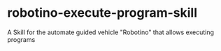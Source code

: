 # robotino-execute-program-skill
A Skill for the automate guided vehicle "Robotino" that allows executing programs 
